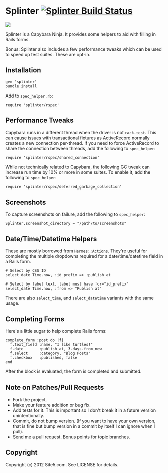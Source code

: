 # Splinter [![Splinter Build Status][Build Icon]][Build Status]

![](http://i.imgur.com/trnno.jpg)

Splinter is a Capybara Ninja. It provides some helpers to aid with filling in
Rails forms.

Bonus: Splinter also includes a few performance tweaks which can be used to
speed up test suites. These are opt-in.

[Build Icon]: https://secure.travis-ci.org/itspriddle/splinter.png?branch=master
[Build Status]: https://travis-ci.org/itspriddle/splinter

## Installation

    gem 'splinter'
    bundle install

Add to `spec_helper.rb`:

    require 'splinter/rspec'

## Performance Tweaks

Capybara runs in a different thread when the driver is not `rack-test`. This
can cause issues with transactional fixtures as ActiveRecord normally creates a
new connection per-thread. If you need to force ActiveRecord to share the
connection between threads, add the following to `spec_helper`:

    require 'splinter/rspec/shared_connection'

While not technically related to Capybara, the following GC tweak can increase
run time by 10% or more in some suites. To enable it, add the following to
`spec_helper`:

    require 'splinter/rspec/deferred_garbage_collection'

## Screenshots

To capture screenshots on failure, add the following to `spec_helper`:

    Splinter.screenshot_directory = "/path/to/screenshots"

## Date/Time/Datetime Helpers

These are mostly borrowed from [`Hermes::Actions`](http://git.io/bhLQqQ).
They're useful for completing the multiple dropdowns required for a
date/time/datetime field in a Rails form.

    # Select by CSS ID
    select_date Time.now, :id_prefix => :publish_at

    # Select by label text, label must have for="id_prefix"
    select_date Time.now, :from => "Publish at"

There are also `select_time`, and `select_datetime` variants with the same
usage.

## Completing Forms

Here's a little sugar to help complete Rails forms:

    complete_form :post do |f|
      f.text_field :name, "I like turtles!"
      f.date       :publish_at, 3.days.from_now
      f.select     :category, "Blog Posts"
      f.checkbox   :published, false
    end

After the block is evaluated, the form is completed and submitted.

## Note on Patches/Pull Requests

* Fork the project.
* Make your feature addition or bug fix.
* Add tests for it. This is important so I don't break it in a future version
  unintentionally.
* Commit, do not bump version. (If you want to have your own version, that is
  fine but bump version in a commit by itself I can ignore when I pull).
* Send me a pull request. Bonus points for topic branches.

## Copyright

Copyright (c) 2012 Site5.com. See LICENSE for details.
